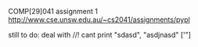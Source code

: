 COMP[29]041 assignment 1
http://www.cse.unsw.edu.au/~cs2041/assignments/pypl

still to do:
deal with //!
cant print "sdasd", "asdjnasd"
['"]
